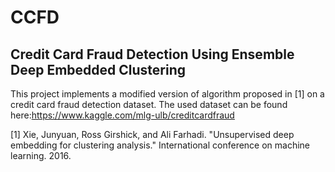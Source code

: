 # CCFD
## Credit Card Fraud Detection Using Ensemble Deep Embedded Clustering
This project implements a modified version of algorithm proposed in [1] on a credit card fraud detection dataset. 
The used dataset can be found here:https://www.kaggle.com/mlg-ulb/creditcardfraud

[1] Xie, Junyuan, Ross Girshick, and Ali Farhadi. "Unsupervised deep embedding for clustering analysis." International conference on machine learning. 2016.
